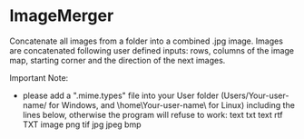 # ImageMerger
Concatenate all images from a folder into a combined .jpg image. Images are concatenated following user defined inputs: rows, columns of the image map, starting corner and the direction of the next images.


Important Note:
- please add a ".mime.types" file into your User folder (Users/Your-user-name/ for Windows, and \home\Your-user-name\ for Linux) including the lines below, otherwise the program will refuse to work:
text txt text rtf TXT
image png tif jpg jpeg bmp

